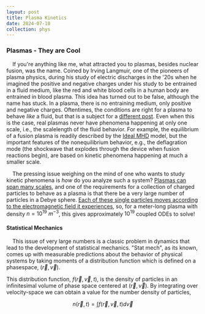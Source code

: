 ```yaml
---
layout: post
title: Plasma Kinetics
date: 2024-07-10
collection: phys
---
```

### Plasmas - They are Cool
&nbsp;&nbsp;&nbsp;&nbsp;If you're anything like me, what attracted you to plasmas, besides nuclear fusion, was the name. Coined by Irving Langmuir, one of the pioneers of plasma physics, during his study of electric discharges in the '20s when he imagined the positive and negative charges under his study to be entrained in a fluid medium, like the red and white blood cells in a human body are entrained in blood plasma. This idea has turned out to be false, although the name has stuck. In a plasma, there is no entraining medium, only positive and negative charges. Oftentimes, the conditions are right for a plasma to behave *like* a fluid, but that is a subject for a [different post](./2024-06-10_fluidplasmas). Even when this is the case, real plasmas never have phenomena happening at only one scale, i.e., the scalelength of the fluid behavior. For example, the equilibrium of a fusion plasma is readily described by the [Ideal MHD](../_fusion/2024-07-8-idealmhd) model, but the important features of the nonequilibrium behavior, e.g., the deflagration mode (the shockwave that explodes through the device when fusion reactions begin), are based on kinetic phenomena happening at much a smaller scale.   

&nbsp;&nbsp;&nbsp;&nbsp;The pressing issue weighing on the mind of one who wants to study kinetic phenomena is *how* do you analyze such a system? [Plasmas can span many scales](./2024-06-9_introplasmas-multi), and one of the requirements for a collection of charged particles to behave as a plasma is that there be a very large number of particles in a Debye sphere. [Each of these single particles moves according to the electromagnetic field it experiences](./2024-06-8_introplasmas-spm), so, for a meter-long plasma with density $n = 10^{19}$ $m^{-3}$, this gives approximately $10^{19}$ coupled ODEs to solve!

#### Statistical Mechanics
&nbsp;&nbsp;&nbsp;&nbsp;This issue of very large numbers is a classic problem in dynamics that lead to the development of statistical mechanics. "Stat mech", as its known, comes up with measurable predictions about the behavior of physical systems by taking moments of a distribution function which is defined on a phasespace, $(\vec{r}, \vec{v})$. 

This distribution function, $f(\vec{r}, \vec{v}, t)$, is the density of particles in an infinitesimal volume of phase space centered at $(\vec{r}, \vec{v})$. By integrating over velocity-space we can obtain a value for the number density of particles,

$$
\begin{equation}
n(\vec{r}, t) = \int f(\vec{r}, \vec{v}, t)d\vec{v}
\end{equation}
$$